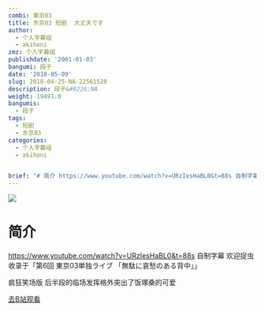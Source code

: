 ```yaml
---
combi: 東京03
title: 东京03 短剧  大丈夫です
author:
  - 个人字幕组
  - akihoni
zmz: 个人字幕组
publishdate: '2001-01-03'
bangumi: 段子
date: '2018-05-09'
slug: 2018-04-25-NA-22561520
description: 段子&#8226;NA
weight: 19491.0
bangumis:
  - 段子
tags:
  - 短剧
  - 东京03
categories:
  - 个人字幕组
  - akihoni


brief: "# 简介 https://www.youtube.com/watch?v=URzIesHaBL0&t=88s 自制字幕 欢迎捉虫 收录于「第6回 東京03単独ライブ 「無駄に哀愁のある背中」」 疯狂笑场版 后半段的临场发挥格外突出了饭塚桑的可爱"
---
```

![](https://i.imgur.com/Qi1CUVW.jpg)
# 简介  
https://www.youtube.com/watch?v=URzIesHaBL0&t=88s
自制字幕 欢迎捉虫
收录于「第6回 東京03単独ライブ 「無駄に哀愁のある背中」」

疯狂笑场版
后半段的临场发挥格外突出了饭塚桑的可爱  

[去B站观看](https://www.bilibili.com/video/av22561520/)
 
